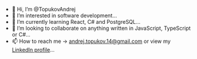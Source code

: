 - 👋 Hi, I’m @TopukovAndrej
- 👀 I’m interested in software development...
- 🌱 I’m currently learning React, C# and PostgreSQL...
- 💞️ I’m looking to collaborate on anything written in JavaScript, TypeScript or C#...
- 📫 How to reach me -> andrej.topukov.14@gmail.com or view my [LinkedIn profile](https://www.linkedin.com/in/andrej-topukov-6518a8215/)...

<!---
TopukovAndrej/TopukovAndrej is a ✨ special ✨ repository because its `README.md` (this file) appears on your GitHub profile.
You can click the Preview link to take a look at your changes.
--->
